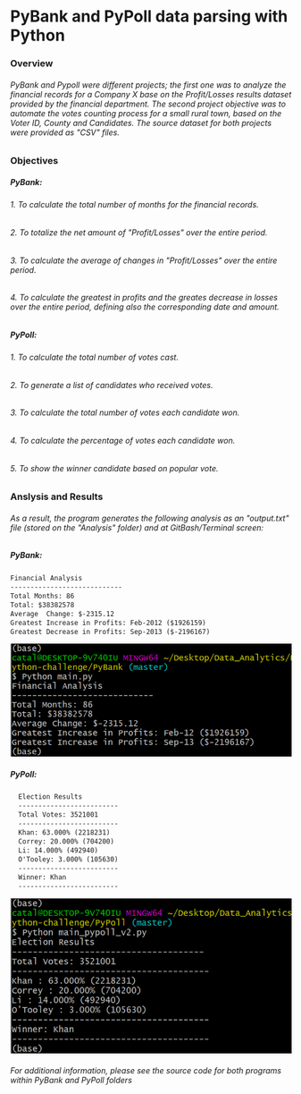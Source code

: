# PyBank and PyPoll data parsing with Python

### Overview

###### PyBank and Pypoll were different projects; the first one was to analyze the financial records for a Company X base on the Profit/Losses results dataset provided by the financial department. The second project objective was to automate the votes counting process for a small rural town, based on the Voter ID, County and Candidates. The source dataset for both projects were provided as "CSV" files.

### Objectives

##### PyBank:

###### 1. To calculate the total number of months for the financial records.
###### 2. To totalize the net amount of "Profit/Losses" over the entire period.
###### 3. To calculate the average of changes in "Profit/Losses" over the entire period.
###### 4. To calculate the greatest in profits and the greates decrease in losses over the entire period, defining also the corresponding date and amount.

##### PyPoll:

###### 1. To calculate the total number of votes cast.
###### 2. To generate a list of candidates who received votes.
###### 3. To calculate the total number of votes each candidate won.
###### 4. To calculate the percentage of votes each candidate won.
###### 5. To show the winner candidate based on popular vote.

### Anslysis and Results

###### As a result, the program generates the following analysis as an "output.txt" file (stored on the "Analysis" folder) and at GitBash/Terminal screen:

##### PyBank:

  ```text
  Financial Analysis
  ----------------------------
  Total Months: 86
  Total: $38382578
  Average  Change: $-2315.12
  Greatest Increase in Profits: Feb-2012 ($1926159)
  Greatest Decrease in Profits: Sep-2013 ($-2196167)
  ```
![PyBank](Images/PyBank_Git_Bash.PNG)

##### PyPoll:
```text
  Election Results
  -------------------------
  Total Votes: 3521001
  -------------------------
  Khan: 63.000% (2218231)
  Correy: 20.000% (704200)
  Li: 14.000% (492940)
  O'Tooley: 3.000% (105630)
  -------------------------
  Winner: Khan
  -------------------------
  ```
![PyPoll](Images/PyPoll_Git_Bash.PNG)	

###### For additional information, please see the source code for both programs within PyBank and PyPoll folders
